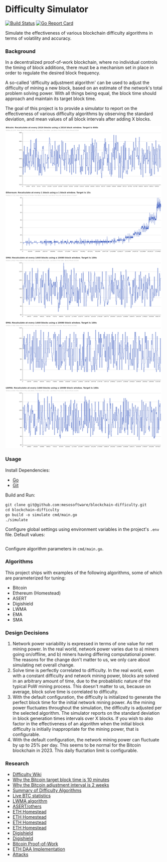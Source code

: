 # Difficulty Simulator

[![Build Status](https://github.com/seanvaleo/dsim/actions/workflows/go.yml/badge.svg)](https://github.com/seanvaleo/dsim/actions)
[![Go Report Card](https://goreportcard.com/badge/github.com/seanvaleo/dsim)](https://goreportcard.com/report/github.com/seanvaleo/dsim)

Simulate the effectiveness of various blockchain difficulty algorithms in terms of volatility and accuracy.


### Background

In a decentralized proof-of-work blockchain, where no individual controls the timing of block additions, there
must be a mechanism set in place in order to regulate the desired block frequency.

A so-called 'difficulty adjustment algorithm' can be used to adjust the difficulty of mining a new block,
based on an estimate of the network's total problem solving power. With all things being equal, the
block time should approach and maintain its target block time.

The goal of this project is to provide a simulator to report on the effectiveness of various
difficulty algorithms by observing the standard deviation, and mean values of all block intervals
after adding X blocks.

![screenshot](screenshot.png)


### Usage

Install Dependencies:
- [Go](https://golang.org/doc/install)
- [Git](https://git-scm.com/download)

Build and Run:
```
git clone git@github.com:mesosoftware/blockchain-difficulty.git
cd blockchain-difficulty
go build -o simulate cmd/main.go
./simulate
```

Configure global settings using environment variables in the project's `.env` file. Default values:
```
```

Configure algorithm parameters in `cmd/main.go`.


### Algorithms

This project ships with examples of the following algorithms, some of which are parameterized for tuning:

- Bitcoin
- Ethereum (Homestead)
- ASERT
- Digishield
- LWMA
- EMA
- SMA


### Design Decisions

1) Network power variability is expressed in terms of one value for net mining power. In the real world, network power varies due to a) miners going on/offline, and b) miners having differing computational power. The reasons for the change don't matter to us, we only care about simulating net overall change.
2) Solve time is perfectly correlated to difficulty. In the real world, even with a constant difficulty and network mining power, blocks are solved in an arbitrary amount of time, due to the probablistic nature of the typical PoW mining process. This doesn't matter to us, because on average, block solve time is correlated to difficulty.
3) With the default configuration, the difficulty is initialized to generate the perfect block time for the initial network mining power. As the mining power fluctuates throughout the simulation, the difficulty is adjusted per the selected algorithm. The simulator reports on the standard deviation in block generation times intervals over X blocks. If you wish to also factor in the effectiveness of an algorithm when the initial block difficulty is initially inappropriate for the mining power, that is configurable.
4) With the default configuration, the network mining power can fluctuate by up to 25% per day. This seems to be normal for the Bitcoin blockchain in 2023. This daily fluctation limit is configurable. 


### Research

- [Difficulty Wiki](https://en.bitcoin.it/wiki/Difficulty)
- [Why the Bitcoin target block time is 10 minutes](https://bitcoin.stackexchange.com/questions/1863/why-was-the-target-block-time-chosen-to-be-10-minutes)
- [Why the Bitcoin adjustment interval is 2 weeks](https://bitcoin.stackexchange.com/questions/65868/why-was-it-chosen-to-adjust-difficulty-every-2-weeks-rather-than-2-days-or-ever)
- [Summary of Difficulty Algorithms](https://github.com/zawy12/difficulty-algorithms/issues/50)
- [Live BTC statistics](https://siastats.info/mining)
- [LWMA algorithm](https://github.com/zawy12/difficulty-algorithms/issues/3)
- [ASERT/others](https://reference.cash/protocol/blockchain/proof-of-work/difficulty-adjustment-algorithm)
- [ETH Homestead](https://ethereum.stackexchange.com/questions/5913/how-does-the-ethereum-homestead-difficulty-adjustment-algorithm-work)
- [ETH Homestead](https://blog.cotten.io/ethereums-eip-2-4-15-second-block-target-98d4c11017e1)
- [ETH Homestead](https://copyprogramming.com/howto/how-does-the-ethereum-homestead-difficulty-adjustment-algorithm-work)
- [ETH Homestead](https://ethereum.stackexchange.com/questions/1880/how-is-the-mining-difficulty-calculated-on-ethereum)
- [Digishield](https://dgbwiki.com/index.php?title=DigiShield)
- [Digishield](https://github.com/zawy12/difficulty-algorithms/issues/7)
- [Bitcoin Proof-of-Work](https://github.com/bitcoin/bitcoin/blob/master/src/pow.cpp)
- [ETH DAA Implementation](https://github.com/ethereum/go-ethereum/blob/81d328a73e00454912edf79e74f7d041467fa2aa/consensus/ethash/difficulty.go#L82)
- [Attacks](https://old.reddit.com/r/Bitcoin/comments/mtugta/mentor_monday_april_19_2021_ask_all_your_bitcoin/gv86j6b/?context=5)





